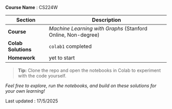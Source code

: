 **Course Name** : CS224W

| Section | Description |
|---------|-------------|
| **Course** | *Machine Learning with Graphs* (Stanford Online, Non-degree) |
| **Colab Solutions** | `colab1` completed |
| **Homework** | yet to start |

> **Tip:** Clone the repo and open the notebooks in Colab to experiment with the code yourself.


*Feel free to explore, run the notebooks, and build on these solutions for your own learning!*

Last updated : 17/5/2025
